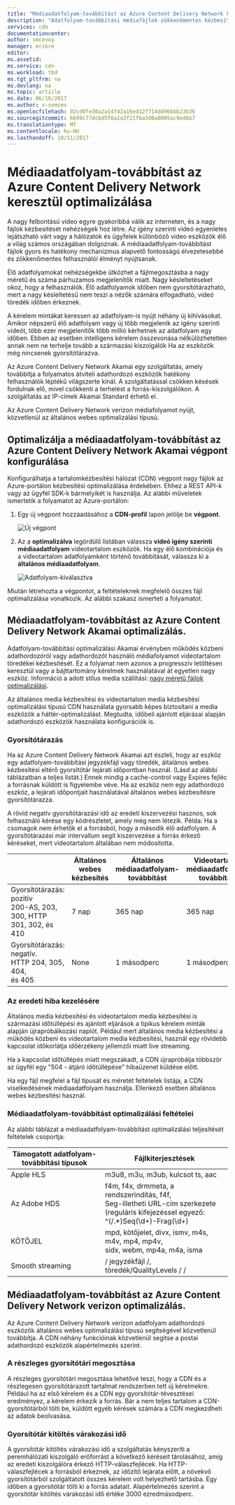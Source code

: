 ```yaml
---
title: "Médiaadatfolyam-továbbítást az Azure Content Delivery Network keresztül optimalizálása"
description: "Adatfolyam-továbbítási médiafájlok zökkenőmentes kézbesítésre optimalizálása"
services: cdn
documentationcenter: 
author: smcevoy
manager: erikre
editor: 
ms.assetid: 
ms.service: cdn
ms.workload: tbd
ms.tgt_pltfrm: na
ms.devlang: na
ms.topic: article
ms.date: 06/16/2017
ms.author: v-semcev
ms.openlocfilehash: 02cd0fe30a2a14f42a16ed12f714d496bbb23b36
ms.sourcegitcommit: 6699c77dcbd5f8a1a2f21fba3d0a0005ac9ed6b7
ms.translationtype: MT
ms.contentlocale: hu-HU
ms.lasthandoff: 10/11/2017
---
```

# <a name="media-streaming-optimization-via-the-azure-content-delivery-network"></a>Médiaadatfolyam-továbbítást az Azure Content Delivery Network keresztül optimalizálása 
 
A nagy felbontású video egyre gyakoribbá válik az interneten, és a nagy fájlok kézbesítését nehézségek hoz létre. Az igény szerinti videó egyenletes lejátszható várt vagy a hálózatok és ügyfelek különböző video eszközök élő a világ számos országában dolgoznak. A médiaadatfolyam-továbbítást fájlok gyors és hatékony mechanizmus alapvető fontosságú élvezetesebbé és zökkenőmentes felhasználói élményt nyújtsanak.  

Élő adatfolyamokat nehézségekbe ütközhet a fájlmegosztásba a nagy méretű és száma párhuzamos megjelenítők miatt. Nagy késleltetéseket okoz, hogy a felhasználók. Élő adatfolyamok időben nem gyorsítótárazható, mert a nagy késleltetésű nem teszi a nézők számára elfogadható, videó töredék időben érkeznek. 

A kérelem mintákat keressen az adatfolyam-is nyújt néhány új kihívásokat. Amikor népszerű élő adatfolyam vagy új több megjelenik az igény szerinti videót, több ezer megjelenítők több millió kérhetnek az adatfolyam egy időben. Ebben az esetben intelligens kérelem összevonása nélkülözhetetlen annak nem ne terhelje tovább a származási kiszolgálók Ha az eszközök még nincsenek gyorsítótárazva.
 
Az Azure Content Delivery Network Akamai egy szolgáltatás, amely továbbítja a folyamatos átviteli adathordozó eszközök hatékony felhasználók léptékű világszerte kínál. A szolgáltatással csökken késések fordulnak elő, mivel csökkenti a terhelést a forrás-kiszolgálókon. A szolgáltatás az IP-címek Akamai Standard érhető el. 

Az Azure Content Delivery Network verizon médiafolyamot nyújt, közvetlenül az általános webes optimalizálási típusú.
 
## <a name="configure-an-endpoint-to-optimize-media-streaming-in-the-azure-content-delivery-network-from-akamai"></a>Optimalizálja a médiaadatfolyam-továbbítást az Azure Content Delivery Network Akamai végpont konfigurálása
 
Konfigurálhatja a tartalomkézbesítési hálózat (CDN) végpont nagy fájlok az Azure-portálon kézbesítési optimalizálása érdekében. Ehhez a REST API-k vagy az ügyfél SDK-k bármelyikét is használja. Az alábbi műveletek ismertetik a folyamatot az Azure-portálon:

1. Egy új végpont hozzáadásához a **CDN-profil** lapon jelölje be **végpont**.
  
    ![Új végpont](./media/cdn-media-streaming-optimization/01_Adding.png)

2. Az a **optimalizálva** legördülő listában válassza **videó igény szerinti médiaadatfolyam** videotartalom eszközök. Ha egy élő kombinációja és a videotartalom adatfolyamként történő továbbítását, válassza ki a **általános médiaadatfolyam**.

    ![Adatfolyam-kiválasztva](./media/cdn-media-streaming-optimization/02_Creating.png) 
 
Miután létrehozta a végpontot, a feltételeknek megfelelő összes fájl optimalizálása vonatkozik. Az alábbi szakasz ismerteti a folyamatot. 
 
## <a name="media-streaming-optimizations-for-the-azure-content-delivery-network-from-akamai"></a>Médiaadatfolyam-továbbítást az Azure Content Delivery Network Akamai optimalizálás.
 
Adatfolyam-továbbítási optimalizálási Akamai érvényben működés közbeni adathordozóról vagy adathordozót használó médiafolyamot videotartalom töredékei kézbesítését. Ez a folyamat nem azonos a progresszív letöltésen keresztül vagy a bájttartomány kérelmek használatával át egyetlen nagy eszköz. Információ a adott stílus media szállítási: [nagy méretű fájlok optimalizálási](cdn-large-file-optimization.md).


Az általános media kézbesítési és videotartalom media kézbesítési optimalizálási típusú CDN használata gyorsabb képes biztosítani a media eszközök a háttér-optimalizálást. Megtudta, időbeli ajánlott eljárásai alapján adathordozó eszközök használata konfigurációk is.

### <a name="caching"></a>Gyorsítótárazás

Ha az Azure Content Delivery Network Akamai azt észleli, hogy az eszköz egy adatfolyam-továbbítási jegyzékfájl vagy töredék, általános webes kézbesítési eltérő gyorsítótár lejárati időpontban használ. (Lásd az alábbi táblázatban a teljes listát.) Ennek mindig a cache-control vagy Expires fejléc a forrásnak küldött is figyelembe véve. Ha az eszköz nem egy adathordozó eszköz, a lejárati időpontjait használatával általános webes kézbesítésre gyorsítótárazza.

A rövid negatív gyorsítótárazási idő az eredeti kiszervezési hasznos, sok felhasználó kérése egy kódrészletet, amely még nem létezik. Példa: Ha a csomagok nem érhetők el a forrásból, hogy a második élő adatfolyam. A gyorsítótárazási már intervallum segít kiszervezése a forrás érkező kéréseket, mert videotartalom általában nem módosította.
 

|   | Általános webes kézbesítés | Általános médiaadatfolyam-továbbítást | Videotartalom médiaadatfolyam-továbbítást  
--- | --- | --- | ---
Gyorsítótárazás: pozitív <br> 200-AS, 203, 300, HTTP <br> 301, 302, és 410 | 7 nap |365 nap | 365 nap   
Gyorsítótárazás: negatív. <br> HTTP 204, 305, 404, <br> és 405 | None | 1 másodperc | 1 másodperc
 
### <a name="deal-with-origin-failure"></a>Az eredeti hiba kezelésére  

Általános media kézbesítési és videotartalom media kézbesítési is származási időtúllépési és ajánlott eljárások a tipikus kérelem minták alapján újrapróbálkozási naplót. Például mert általános media kézbesítési a működés közbeni és videotartalom media kézbesítési, használ egy rövidebb kapcsolat időkorlátja időérzékeny jellemzői miatt live streaming.

Ha a kapcsolat időtúllépés miatt megszakadt, a CDN újrapróbálja többször az ügyfél egy "504 - átjáró időtúllépése" hibaüzenet küldése előtt. 

Ha egy fájl megfelel a fájl típusát és méretét feltételek listája, a CDN viselkedésének médiaadatfolyam használja. Ellenkező esetben általános webes kézbesítési használ.
   
### <a name="conditions-for-media-streaming-optimization"></a>Médiaadatfolyam-továbbítást optimalizálási feltételei 

Az alábbi táblázat a médiaadatfolyam-továbbítást optimalizálási teljesítését feltételek csoportja: 
 
Támogatott adatfolyam-továbbítási típusok | Fájlkiterjesztések  
--- | ---  
Apple HLS | m3u8, m3u, m3ub, kulcsot ts, aac
Az Adobe HDS | f4m, f4x, drmmeta, a rendszerindítás, f4f,<br>Seg-illetheti URL-cím szerkezete <br> (reguláris kifejezéssel egyező: ^(/.*)Seq(\d+)-Frag(\d+)
KÖTŐJEL | mpd, kötőjelet, divx, ismv, m4s, m4v, mp4, mp4v, <br> sidx, webm, mp4a, m4a, isma
Smooth streaming | / jegyzékfájl /, töredék/QualityLevels / /
  

 
## <a name="media-streaming-optimizations-for-the-azure-content-delivery-network-from-verizon"></a>Médiaadatfolyam-továbbítást az Azure Content Delivery Network verizon optimalizálás.

Az Azure Content Delivery Network verizon adatfolyam adathordozó eszközök általános webes optimalizálási típusú segítségével közvetlenül továbbítja. A CDN néhány funkcióinak közvetlenül segítse a postai adathordozó eszközök alapértelmezés szerint.

### <a name="partial-cache-sharing"></a>A részleges gyorsítótári megosztása

A részleges gyorsítótári megosztása lehetővé teszi, hogy a CDN és a részlegesen gyorsítótárazott tartalmat rendszerben tett új kérelmekre. Például ha az első kérelem és a CDN egy gyorsítótár-tévesztései eredményez, a kérelem érkezik a forrás. Bár a nem teljes tartalom a CDN-gyorsítótárból tölti be, küldött egyéb kérések számára a CDN megkezdheti az adatok beolvasása. 

### <a name="cache-fill-wait-time"></a>Gyorsítótár kitöltés várakozási idő

 A gyorsítótár kitöltés várakozási idő a szolgáltatás kényszeríti a peremhálózati kiszolgáló erőforrást a következő kéréseit tárolásához, amíg az eredeti kiszolgálóra érkező HTTP-válaszfejlécek. Ha HTTP-válaszfejlécek a forrásból érkeznek, az időzítő lejárata előtt, a növekvő gyorsítótárból szolgáltatott összes kérelem volt helyezhető tartásba. Egy időben a gyorsítótár tölti ki a forrás adatait. Alapértelmezés szerint a gyorsítótár kitöltés várakozási idő értéke 3000 ezredmásodperc. 

